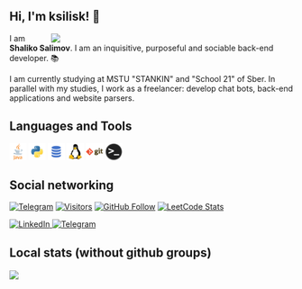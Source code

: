 <h2> Hi, I'm ksilisk! 👾</h2>

<img align='right' src="https://habrastorage.org/webt/tn/jp/ep/tnjpepft7cptughbj_1bmrublio.gif" width="430">

I am <b>Shaliko Salimov</b>.
I am an inquisitive, purposeful and sociable back-end developer. 📚 <br>

I am currently studying at MSTU "STANKIN" and "School 21" of Sber. In parallel with my studies, I work as a freelancer: develop chat bots, back-end applications and website parsers.

## Languages and Tools
<code><img height="30" src="https://raw.githubusercontent.com/github/explore/05d0f0dfceafd861bdf2b53559399dae7b2e2d8b/topics/java/java.png"></code>
<code><img height="30" src="https://raw.githubusercontent.com/github/explore/05d0f0dfceafd861bdf2b53559399dae7b2e2d8b/topics/python/python.png"></code>
<code><img height="30" src="https://raw.githubusercontent.com/github/explore/05d0f0dfceafd861bdf2b53559399dae7b2e2d8b/topics/sql/sql.png"></code>
<code><img height="30" src="https://raw.githubusercontent.com/github/explore/05d0f0dfceafd861bdf2b53559399dae7b2e2d8b/topics/linux/linux.png"></code>
<code><img height="30" src="https://raw.githubusercontent.com/github/explore/80688e429a7d4ef2fca1e82350fe8e3517d3494d/topics/git/git.png"></code>
<code><img height="30" src="https://raw.githubusercontent.com/github/explore/80688e429a7d4ef2fca1e82350fe8e3517d3494d/topics/terminal/terminal.png"></code>

## Social networking

[![Telegram](https://img.shields.io/static/v1?logo=#26A5E4&style=for-the-badge&labelColor=black&color=darkorange&label=Telegram)](https://ksilisk.t.me)
[![Visitors](https://shields-io-visitor-counter.herokuapp.com/badge?page=ksilisk.ksilisk&label=visitors&logo=Codeforces&style=for-the-badge&labelColor=black&color=forestgreen)](https://www.youtube.com/watch?v=dQw4w9WgXcQ)
[![GitHub Follow](https://img.shields.io/github/followers/ksilisk?label=follow&logo=github&style=for-the-badge&labelColor=black)](https://github.com/ksilisk)
[![LeetCode Stats](https://img.shields.io/badge/dynamic/json?style=for-the-badge&labelColor=black&color=darkorange&label=Solved&query=solvedOverTotal&url=https%3A%2F%2Fleetcode-badge.vercel.app%2Fapi%2Fusers%2Fksilisk&logo=leetcode&logoColor=yellow)](https://leetcode.com/ksilisk/)

<a href="https://www.linkedin.com/in/ksilisk" target="_blank">
  <img src="https://img.shields.io/badge/LinkedIn-blue?style=flat&logo=linkedin&labelColor=blue" alt="LinkedIn">
</a>

<a href="https://t.me/ksilisk" target="_blank">
  <img src="https://img.shields.io/badge/-Telegram-0088cc?style=flat-square&logo=telegram" alt="Telegram">
</a>

## Local stats (without github groups)

<a href="https://github.com/anuraghazra/github-readme-stats">
  <img align="center" src="https://github-readme-stats.vercel.app/api?username=ksilisk&count_private=true&show_icons=true&include_all_commits=true&hide_border=true&hide_title=true" />
</a>
<!---
ksilisk/ksilisk is a ✨ special ✨ repository because its `README.md` (this file) appears on your GitHub profile.
You can click the Preview link to take a look at your changes.
--->
